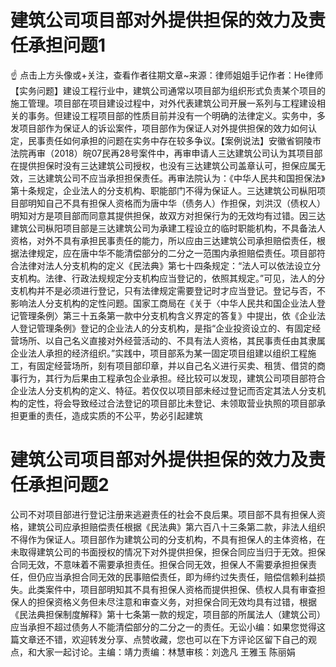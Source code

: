 # 建筑公司项目部对外提供担保的效力及责任承担问题1

☝ 点击上方头像或+关注，查看作者往期文章~来源：律师姐姐手记作者：He律师【实务问题】建设工程行业中，建筑公司通常以项目部为组织形式负责某个项目的施工管理。项目部在项目建设过程中，对外代表建筑公司开展一系列与工程建设相关的事务。但建设工程项目部的性质目前并没有一个明确的法律定义。实务中，多发项目部作为保证人的诉讼案件，项目部作为保证人对外提供担保的效力如何认定，民事责任如何承担的问题在实务中存在较多争议。【案例说法】安徽省铜陵市法院再审（2018）皖07民再28号案件中，再审申请人三达建筑公司认为其项目部在提供担保时没有三达建筑公司授权，也没有三达建筑公司盖章认可，担保应属无效，三达建筑公司不应当承担担保责任。再审法院认为：《中华人民共和国担保法》第十条规定，企业法人的分支机构、职能部门不得为保证人。三达建筑公司枞阳项目部明知自己不具有担保人资格而为唐中华（债务人）作担保，刘洪汉（债权人）明知对方是项目部而同意其提供担保，故双方对担保行为的无效均有过错。因三达建筑公司枞阳项目部是三达建筑公司为承建工程设立的临时职能机构，不具备法人资格，对外不具有承担民事责任的能力，所以应由三达建筑公司承担赔偿责任，根据法律规定，应在唐中华不能清偿部分的二分之一范围内承担赔偿责任。项目部符合法律对法人分支机构的定义《民法典》第七十四条规定：“法人可以依法设立分支机构。法律、行政法规规定分支机构应当登记的，依照其规定。”可见，法人的分支机构并不是必须进行登记，只有法律规定需要登记时才应当登记。登记与否，不影响法人分支机构的定性问题。国家工商局在《关于〈中华人民共和国企业法人登记管理条例〉第三十五条第一款中分支机构含义界定的答复》中提出，依《企业法人登记管理条例》登记的企业法人的分支机构，是指“企业投资设立的、有固定经营场所、以自己名义直接对外经营活动的、不具有法人资格，其民事责任由其隶属企业法人承担的经济组织。”实践中，项目部系为某一固定项目组建以组织工程施工，有固定经营场所，刻有项目部印章，并以自己名义进行买卖、租赁、借贷的商事行为，其行为后果由工程承包企业承担。经比较可以发现，建筑公司项目部符合企业法人分支机构的定义、特征。若仅仅以项目部未经过登记而否定其法人分支机构的定性，将会导致经过合法登记的项目部比未登记、未领取营业执照的项目部承担更重的责任，造成实质的不公平，势必引起建筑

# 建筑公司项目部对外提供担保的效力及责任承担问题2

公司不对项目部进行登记注册来逃避责任的社会不良后果。项目部不具有担保人资格，建筑公司应承担赔偿责任根据《民法典》第六百八十三条第二款，非法人组织不得作为保证人。项目部作为建筑公司的分支机构，不具有担保人的主体资格，在未取得建筑公司的书面授权的情况下对外提供担保，担保合同应当归于无效。担保合同无效，不意味着不需要承担责任。担保合同无效，担保人不需要承担担保责任，但仍应当承担合同无效的民事赔偿责任，即为缔约过失责任，赔偿信赖利益损失。此类案件中，项目部明知其不具有担保人资格而提供担保、债权人具有审查担保人的担保资格义务但未尽注意和审查义务，对担保合同无效均具有过错，根据《民法典担保制度解释》第十七条第一款的规定，项目部的所属法人（建筑公司）应当承担不超过债务人不能清偿部分的二分之一的责任。无讼小编：如果您觉得这篇文章还不错，欢迎转发分享、点赞收藏，您也可以在下方评论区留下自己的观点，和大家一起讨论。主编：靖力责编：林慧审核：刘逸凡 王雅玉 陈丽娟

